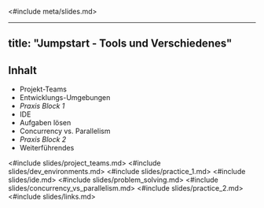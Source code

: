 <#include meta/slides.md>

---
title: "Jumpstart - Tools und Verschiedenes"
---


Inhalt
------

* Projekt-Teams
* Entwicklungs-Umgebungen
* *Praxis Block 1*
* IDE
* Aufgaben lösen
* Concurrency vs. Parallelism
* *Praxis Block 2*
* Weiterführendes

<#include slides/project_teams.md>
<#include slides/dev_environments.md>
<#include slides/practice_1.md>
<#include slides/ide.md>
<#include slides/problem_solving.md>
<#include slides/concurrency_vs_parallelism.md>
<#include slides/practice_2.md>
<#include slides/links.md>
